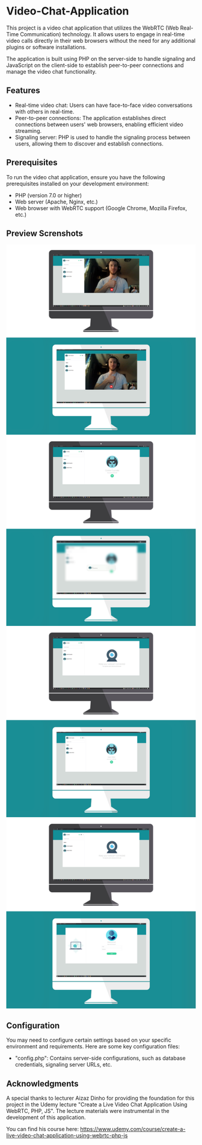 # Video-Chat-Application

This project is a video chat application that utilizes the WebRTC (Web Real-Time Communication) technology. It allows users to engage in real-time video calls directly in their web browsers without the need for any additional plugins or software installations.

The application is built using PHP on the server-side to handle signaling and JavaScript on the client-side to establish peer-to-peer connections and manage the video chat functionality.

## Features
- Real-time video chat: Users can have face-to-face video conversations with others in real-time.
- Peer-to-peer connections: The application establishes direct connections between users' web browsers, enabling efficient video streaming.
- Signaling server: PHP is used to handle the signaling process between users, allowing them to discover and establish connections.

## Prerequisites
To run the video chat application, ensure you have the following prerequisites installed on your development environment:

- PHP (version 7.0 or higher)
- Web server (Apache, Nginx, etc.)
- Web browser with WebRTC support (Google Chrome, Mozilla Firefox, etc.)

## Preview Screnshots

![Call_4](https://github.com/IvanMijic0/Video-Chat-Application/blob/master/assets/GH/Call_4.jpg)
![Call_3](https://github.com/IvanMijic0/Video-Chat-Application/blob/master/assets/GH/Call_3.jpg)
![Call_2](https://github.com/IvanMijic0/Video-Chat-Application/blob/master/assets/GH/Call_2.jpg)
![Call_1](https://github.com/IvanMijic0/Video-Chat-Application/blob/master/assets/GH/Call_1.jpg)

## Configuration

You may need to configure certain settings based on your specific environment and requirements. Here are some key configuration files:

- "config.php": Contains server-side configurations, such as database credentials, signaling server URLs, etc.

## Acknowledgments

A special thanks to lecturer Aizaz Dinho for providing the foundation for this project in the Udemy lecture "Create a Live Video Chat Application Using WebRTC, PHP, JS". The lecture materials were instrumental in the development of this application.

You can find his course here: https://www.udemy.com/course/create-a-live-video-chat-application-using-webrtc-php-js

